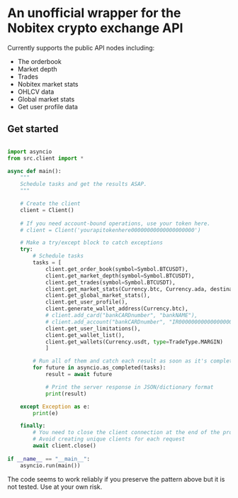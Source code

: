 # An unofficial wrapper for the Nobitex crypto exchange API

Currently supports the public API nodes including:

- The orderbook
- Market depth
- Trades
- Nobitex market stats
- OHLCV data
- Global market stats
- Get user profile data

## Get started

```python

import asyncio
from src.client import *

async def main():
    """
    Schedule tasks and get the results ASAP.
    """

    # Create the client
    client = Client()
    
    # If you need account-bound operations, use your token here.
    # client = Client('yourapitokenhere00000000000000000000')

    # Make a try/except block to catch exceptions
    try:
        # Schedule tasks
        tasks = [
            client.get_order_book(symbol=Symbol.BTCUSDT), 
            client.get_market_depth(symbol=Symbol.BTCUSDT), 
            client.get_trades(symbol=Symbol.BTCUSDT), 
            client.get_market_stats(Currency.btc, Currency.ada, destination_currency=Currency.usdt), 
            client.get_global_market_stats(),
            client.get_user_profile(), 
            client.generate_wallet_address(Currency.btc), 
            # client.add_card("bankCARDnumber", "bankNAME"), 
            # client.add_account("bankCARDnumber", "IR0000000000000000000000", "bankNAME"), 
            client.get_user_limitations(), 
            client.get_wallet_list(), 
            client.get_wallets(Currency.usdt, type=TradeType.MARGIN)
            ]

        # Run all of them and catch each result as soon as it's complete
        for future in asyncio.as_completed(tasks):
            result = await future

            # Print the server response in JSON/dictionary format
            print(result)

    except Exception as e:
        print(e)

    finally:
        # You need to close the client connection at the end of the program
        # Avoid creating unique clients for each request
        await client.close()
    
if __name__ == "__main__":
    asyncio.run(main())
```

The code seems to work reliably if you preserve the pattern above but it is not tested.
Use at your own risk.